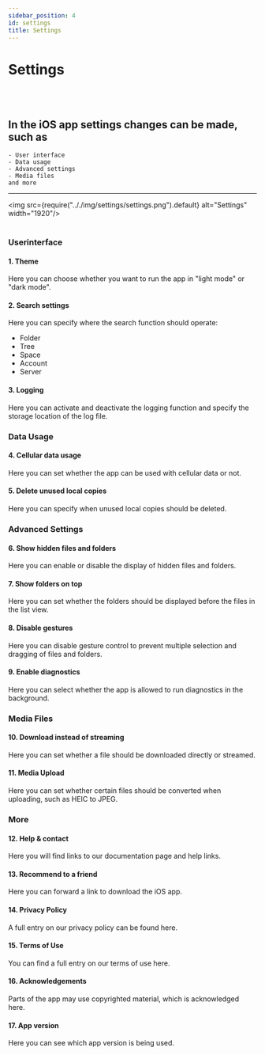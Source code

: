 ```yaml
---
sidebar_position: 4
id: settings
title: Settings
---
```


# Settings

<br/><br/>

## In the iOS app settings changes can be made, such as

    - User interface
    - Data usage
    - Advanced settings
    - Media files
    and more

---

<img src={require(".././img/settings/settings.png").default} alt="Settings" width="1920"/> <br/><br/>

### Userinterface

#### 1. Theme

Here you can choose whether you want to run the app in "light mode" or "dark mode".

#### 2. Search settings

Here you can specify where the search function should operate:

- Folder
- Tree
- Space
- Account
- Server

#### 3. Logging

Here you can activate and deactivate the logging function and specify the storage location of the log file.

### Data Usage

#### 4. Cellular data usage

Here you can set whether the app can be used with cellular data or not.

#### 5. Delete unused local copies

Here you can specify when unused local copies should be deleted.

### Advanced Settings

#### 6. Show hidden files and folders

Here you can enable or disable the display of hidden files and folders.

#### 7. Show folders on top

Here you can set whether the folders should be displayed before the files in the list view.

#### 8. Disable gestures

Here you can disable gesture control to prevent multiple selection and dragging of files and folders.

#### 9. Enable diagnostics

Here you can select whether the app is allowed to run diagnostics in the background.

### Media Files

#### 10. Download instead of streaming

Here you can set whether a file should be downloaded directly or streamed.

#### 11. Media Upload

Here you can set whether certain files should be converted when uploading, such as HEIC to JPEG.

### More

#### 12. Help & contact

Here you will find links to our documentation page and help links.

#### 13. Recommend to a friend

Here you can forward a link to download the iOS app.

#### 14. Privacy Policy

A full entry on our privacy policy can be found here.

#### 15. Terms of Use

You can find a full entry on our terms of use here.

#### 16. Acknowledgements

Parts of the app may use copyrighted material, which is acknowledged here.

#### 17. App version

Here you can see which app version is being used.
